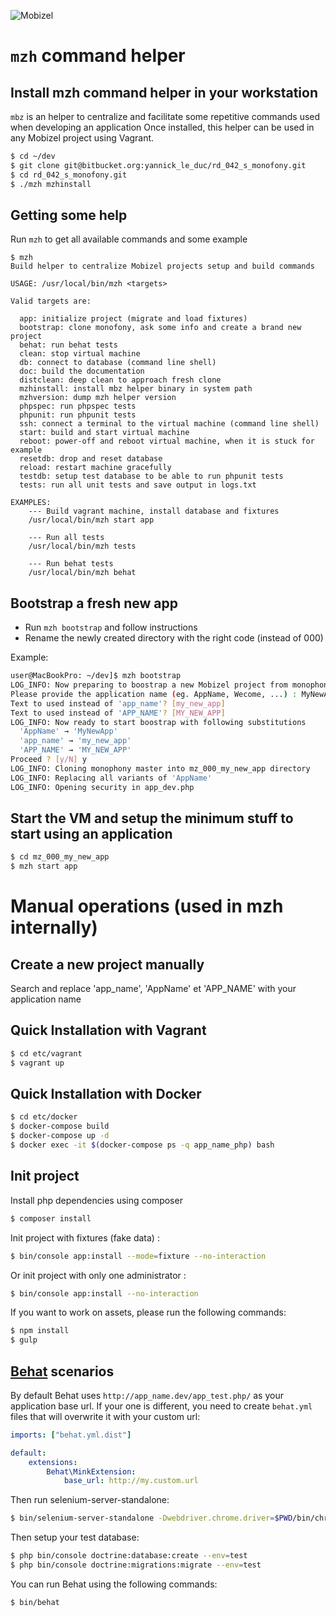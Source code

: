 ![Mobizel](http://www.mobizel.com/wp-content/uploads/2013/04/logomobizel.png)

# `mzh` command helper 

## Install mzh command helper in your workstation

`mbz` is an helper to centralize and facilitate some repetitive commands used when developing an application
Once installed, this helper can be used in any Mobizel project using Vagrant.

```bash
$ cd ~/dev
$ git clone git@bitbucket.org:yannick_le_duc/rd_042_s_monofony.git
$ cd rd_042_s_monofony.git
$ ./mzh mzhinstall
```

## Getting some help

Run `mzh` to get all available commands and some example

```
$ mzh
Build helper to centralize Mobizel projects setup and build commands
 
USAGE: /usr/local/bin/mzh <targets>
 
Valid targets are:
 
  app: initialize project (migrate and load fixtures)
  bootstrap: clone monofony, ask some info and create a brand new project
  behat: run behat tests
  clean: stop virtual machine
  db: connect to database (command line shell)
  doc: build the documentation
  distclean: deep clean to approach fresh clone
  mzhinstall: install mbz helper binary in system path
  mzhversion: dump mzh helper version
  phpspec: run phpspec tests
  phpunit: run phpunit tests
  ssh: connect a terminal to the virtual machine (command line shell)
  start: build and start virtual machine
  reboot: power-off and reboot virtual machine, when it is stuck for example
  resetdb: drop and reset database
  reload: restart machine gracefully
  testdb: setup test database to be able to run phpunit tests
  tests: run all unit tests and save output in logs.txt
 
EXAMPLES:
	--- Build vagrant machine, install database and fixtures
	/usr/local/bin/mzh start app
 
	--- Run all tests
	/usr/local/bin/mzh tests
 
	--- Run behat tests
	/usr/local/bin/mzh behat
```

## Bootstrap a fresh new app

- Run `mzh bootstrap` and follow instructions
- Rename the newly created directory with the right code (instead of 000)

Example:

```bash
user@MacBookPro: ~/dev]$ mzh bootstrap
LOG_INFO: Now preparing to boostrap a new Mobizel project from monophony
Please provide the application name (eg. AppName, Wecome, ...) : MyNewApp
Text to used instead of 'app_name'? [my_new_app] 
Text to used instead of 'APP_NAME'? [MY_NEW_APP] 
LOG_INFO: Now ready to start boostrap with following substitutions
  'AppName' → 'MyNewApp'
  'app_name' → 'my_new_app'
  'APP_NAME' → 'MY_NEW_APP'
Proceed ? [y/N] y
LOG_INFO: Cloning monophony master into mz_000_my_new_app directory
LOG_INFO: Replacing all variants of 'AppName'
LOG_INFO: Opening security in app_dev.php
```

## Start the VM and setup the minimum stuff to start using an application

```bash
$ cd mz_000_my_new_app
$ mzh start app
```


# Manual operations (used in mzh internally)

Create a new project manually
-----------------------------

Search and replace 'app_name', 'AppName' et 'APP_NAME' with your application name


Quick Installation with Vagrant
-------------------------------

```bash
$ cd etc/vagrant
$ vagrant up
```

Quick Installation with Docker
------------------------------

```bash
$ cd etc/docker
$ docker-compose build
$ docker-compose up -d
$ docker exec -it $(docker-compose ps -q app_name_php) bash
```

Init project
------------

Install php dependencies using composer
```bash
$ composer install
```

Init project with fixtures (fake data) :
```bash
$ bin/console app:install --mode=fixture --no-interaction
```

Or init project with only one administrator :
```bash
$ bin/console app:install --no-interaction
```

If you want to work on assets, please run the following commands:

```bash
$ npm install
$ gulp
```

[Behat](http://behat.org) scenarios
-----------------------------------

By default Behat uses `http://app_name.dev/app_test.php/` as your application base url. If your one is different,
you need to create `behat.yml` files that will overwrite it with your custom url:

```yaml
imports: ["behat.yml.dist"]

default:
    extensions:
        Behat\MinkExtension:
            base_url: http://my.custom.url
```

Then run selenium-server-standalone:

```bash
$ bin/selenium-server-standalone -Dwebdriver.chrome.driver=$PWD/bin/chromedriver
```

Then setup your test database:

```bash
$ php bin/console doctrine:database:create --env=test
$ php bin/console doctrine:migrations:migrate --env=test
```

You can run Behat using the following commands:

```bash
$ bin/behat
```
